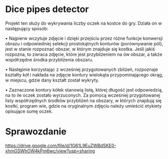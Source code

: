# Dice pipes detector
Projekt ten służy do wykrywania liczby oczek na kostce do gry. 
Działa on w następujący sposób:
  
  • Najpierw wczytuje zdjęcie i dzięki przejściu przez różne funkcje konwersji obrazu i odpowiedniej selekcji prostokątnych konturów (porównywanie pól), jest w stanie rozpoznać obszar, w którym znajduje się kostka. Jeśli jakiś rozpozna, to zwraca zdjęcie, które jest przybliżeniem na ów obszar, a także współrzędne środka przybliżenia obszaru.
        
  • Następnie korzystając z wcześniej przygotowanych zbliżeń, rozpoznaje kształty kół i nakłada na zdjęcie kontury wielokąta przypominającego okrąg, w miejscu, gdzie dany kształt został wykryty.
        
  • Zaznaczone kontury kółek stanowią listę, której długość jest odpowiedzią, na to ile oczek zostało wyrzuconych. Za pomocą wcześniej przygotowanej listy współrzędnych środków przybliżeń na obszary, w których znajdują się kostki, program wie, gdzie na oryginalnym zdjęciu należy umieścić etykiety opisujące sumę oczek.


# Sprawozdanie
https://drive.google.com/file/d/1G61L9EuZWBdSKE0-xhmGSWhOW4kPm6wc/view?usp=sharing
